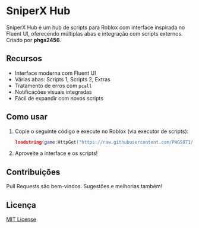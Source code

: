 # SniperX Hub

SniperX Hub é um hub de scripts para Roblox com interface inspirada no Fluent UI, oferecendo múltiplas abas e integração com scripts externos. Criado por **phgs2456**.

## Recursos

- Interface moderna com Fluent UI
- Várias abas: Scripts 1, Scripts 2, Extras
- Tratamento de erros com `pcall`
- Notificações visuais integradas
- Fácil de expandir com novos scripts

## Como usar

1. Copie o seguinte código e execute no Roblox (via executor de scripts):
    ```lua
    loadstring(game:HttpGet("https://raw.githubusercontent.com/PHGS971/SniperX-hub/main/SniperX-Hub.lua"))()
    ```

2. Aproveite a interface e os scripts!

## Contribuições

Pull Requests são bem-vindos. Sugestões e melhorias também!

## Licença

[MIT License](LICENSE)
